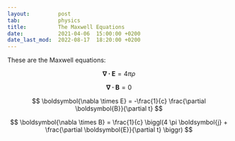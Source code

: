 ```yaml
---
layout:         post
tab:	        physics
title:          The Maxwell Equations
date:           2021-04-06  15:00:00 +0200
date_last_mod:  2022-08-17  18:20:00 +0200
---
```


These are the Maxwell equations:

$$
\boldsymbol{\nabla \cdot E} = 4 \pi \rho
$$

$$
\boldsymbol{\nabla \cdot B} = 0
$$

$$
\boldsymbol{\nabla \times E} = -\frac{1}{c} \frac{\partial \boldsymbol{B}}{\partial t}
$$

$$
\boldsymbol{\nabla \times B} = \frac{1}{c} \biggl(4 \pi \boldsymbol{j} + \frac{\partial \boldsymbol{E}}{\partial t} \biggr)
$$
